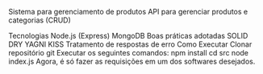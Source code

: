 Sistema para gerenciamento de produtos
API para gerenciar produtos e categorias (CRUD)

Tecnologias
Node.js (Express)
MongoDB
Boas práticas adotadas
SOLID
DRY
YAGNI
KISS
Tratamento de respostas de erro
Como Executar
Clonar repositório git
Executar os seguintes comandos:
npm install
cd src
node index.js
Agora, é só fazer as requisições em um dos softwares desejados.
